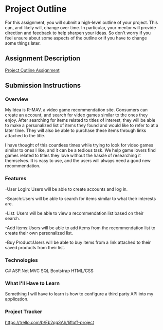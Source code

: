 # Project Outline
For this assignment, you will submit a high-level outline of your project. This can, and likely will, change over time. In particular, your mentor will provide direction and feedback to help sharpen your ideas. So don't worry if you feel unsure about some aspects of the outline or if you have to change some things later.

## Assignment Description
[Project Outline Assignment](https://education.launchcode.org/liftoff/modules/assignments/project-outline)

## Submission Instructions

### Overview

My Idea is R-MAV, a video game recommendation site. Consumers can create an account, and search for 
video games similar to the ones they enjoy. After searching for items related to titles of interest,
they will be able to make a personalized list of items they found and would like to refer to at a 
later time. They will also be able to purchase these items through links attached to the title.

I have thought of this countless times while trying to look for video games similar to ones I like, and it 
can be a tedious task. We help game lovers find games related to titles they love without the hassle of 
researching it themselves. It is easy to use, and the users will always need a good new recommendation.


### Features
-User Login: Users will be able to create accounts and log in.

-Search:Users will be able to search for items similar to what their interests are.

-List: Users will be able to view a recommendation list based on their search.

-Add Items:Users will be able to add items from the recommendation list to create their own personalized list.

-Buy Product:Users will be able to buy items from a link attached to their saved products from their list.

### Technologies
C#
ASP.Net MVC
SQL
Bootstrap
HTML/CSS

### What I'll Have to Learn
Something I will have to learn is how to configure a third party API into my application.

### Project Tracker
https://trello.com/b/Eb2qg3Ah/liftoff-project